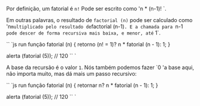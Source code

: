 Por definição, um fatorial é `n!` Pode ser escrito como 'n * (n-1)! `.

Em outras palavras, o resultado de `factorial (n)` pode ser calculado como 'n` multiplicado pelo resultado de `factorial (n-1)`. E a chamada para `n-1` pode descer de forma recursiva mais baixa, e menor, até` 1`.

`` `js run
função fatorial (n) {
retorno (n! = 1)? n * fatorial (n - 1): 1;
}

alerta (fatorial (5)); // 120
`` `

A base da recursão é o valor `1`. Nós também podemos fazer `0 'a base aqui, não importa muito, mas dá mais um passo recursivo:

`` `js run
função fatorial (n) {
retornar n? n * fatorial (n - 1): 1;
}

alerta (fatorial (5)); // 120
`` `
